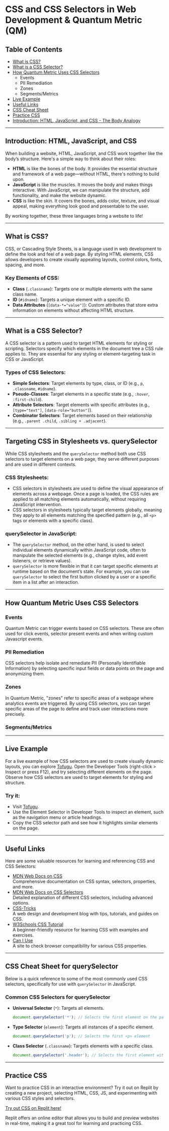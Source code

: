 # CSS and CSS Selectors in Web Development & Quantum Metric (QM)

## Table of Contents
- [What is CSS?](#what-is-css)
- [What is a CSS Selector?](#what-is-a-css-selector)
- [How Quantum Metric Uses CSS Selectors](#how-quantum-metric-uses-css-selectors)
  - Events
  - PII Remediation
  - Zones
  - Segments/Metrics
- [Live Example](#live-example)
- [Useful Links](#useful-links)
- [CSS Cheat Sheet](#css-cheat-sheet-for-queryselector)
- [Practice CSS](#practice-css)
- [Introduction: HTML, JavaScript, and CSS - The Body Analogy](#introduction-html-javascript-and-css---the-body-analogy)

---

## Introduction: HTML, JavaScript, and CSS 

When building a website, HTML, JavaScript, and CSS work together like the body’s structure. Here's a simple way to think about their roles:

- **HTML** is like the bones of the body. It provides the essential structure and framework of a web page—without HTML, there's nothing to build upon.
- **JavaScript** is like the muscles. It moves the body and makes things interactive. With JavaScript, we can manipulate the structure, add functionality, and make the website dynamic.
- **CSS** is like the skin. It covers the bones, adds color, texture, and visual appeal, making everything look good and presentable to the user.

By working together, these three languages bring a website to life!

---

## What is CSS?

CSS, or Cascading Style Sheets, is a language used in web development to define the look and feel of a web page. By styling HTML elements, CSS allows developers to create visually appealing layouts, control colors, fonts, spacing, and more.

### Key Elements of CSS:
- **Class** (`.classname`): Targets one or multiple elements with the same class name.
- **ID** (`#idname`): Targets a unique element with a specific ID.
- **Data Attributes** (`[data-*="value"]`): Custom attributes that store extra information on elements without affecting HTML structure.

---

## What is a CSS Selector?

A CSS selector is a pattern used to target HTML elements for styling or scripting. Selectors specify which elements in the document tree a CSS rule applies to. They are essential for any styling or element-targeting task in CSS or JavaScript.

### Types of CSS Selectors:
- **Simple Selectors**: Target elements by type, class, or ID (e.g., `p`, `.classname`, `#idname`).
- **Pseudo-Classes**: Target elements in a specific state (e.g., `:hover`, `:first-child`).
- **Attribute Selectors**: Target elements with specific attributes (e.g., `[type="text"]`, `[data-role="button"]`).
- **Combinator Selectors**: Target elements based on their relationship (e.g., `.parent .child`, `.sibling + .adjacent`). 

---

## Targeting CSS in Stylesheets vs. querySelector

While CSS stylesheets and the `querySelector` method both use CSS selectors to target elements on a web page, they serve different purposes and are used in different contexts.

### CSS Stylesheets:
- CSS selectors in stylesheets are used to define the visual appearance of elements across a webpage. Once a page is loaded, the CSS rules are applied to all matching elements automatically, without requiring JavaScript intervention.
- CSS selectors in stylesheets typically target elements globally, meaning they apply to all elements matching the specified pattern (e.g., all `<p>` tags or elements with a specific class).

### querySelector in JavaScript:
- The `querySelector` method, on the other hand, is used to select individual elements dynamically within JavaScript code, often to manipulate the selected elements (e.g., change styles, add event listeners, or retrieve values).
- `querySelector` is more flexible in that it can target specific elements at runtime based on the document’s state. For example, you can use `querySelector` to select the first button clicked by a user or a specific item in a list after an interaction.

---

## How Quantum Metric Uses CSS Selectors

### Events
Quantum Metric can trigger events based on CSS selectors.  These are often used for click events, selector present events and when writing custom Javascript events. 

### PII Remediation
CSS selectors help isolate and remediate PII (Personally Identifiable Information) by selecting specific input fields or data points on the page and anonymizing them.

### Zones
In Quantum Metric, "zones" refer to specific areas of a webpage where analytics events are triggered. By using CSS selectors, you can target specific areas of the page to define and track user interactions more precisely.

### Segments/Metrics

---

## Live Example

For a live example of how CSS selectors are used to create visually dynamic layouts, you can explore [Tofugu](https://www.tofugu.com/). Open the Developer Tools (right-click > Inspect or press F12), and try selecting different elements on the page. Observe how CSS selectors are used to target elements for styling and structure.

### Try it:
- Visit [Tofugu](https://www.tofugu.com/).
- Use the Element Selector in Developer Tools to inspect an element, such as the navigation menu or article headings.
- Copy the CSS selector path and see how it highlights similar elements on the page.

---

## Useful Links

Here are some valuable resources for learning and referencing CSS and CSS Selectors:

- [MDN Web Docs on CSS](https://developer.mozilla.org/en-US/docs/Web/CSS)  
  Comprehensive documentation on CSS syntax, selectors, properties, and more.
- [MDN Web Docs on CSS Selectors](https://developer.mozilla.org/en-US/docs/Web/CSS/CSS_Selectors)  
  Detailed explanation of different CSS selectors, including advanced options.
- [CSS-Tricks](https://css-tricks.com/)  
  A web design and development blog with tips, tutorials, and guides on CSS.
- [W3Schools CSS Tutorial](https://www.w3schools.com/css/)  
  A beginner-friendly resource for learning CSS with examples and exercises.
- [Can I Use](https://caniuse.com/)  
  A site to check browser compatibility for various CSS properties.

---

## CSS Cheat Sheet for querySelector

Below is a quick reference to some of the most commonly used CSS selectors, specifically for use with `querySelector` in JavaScript.

### Common CSS Selectors for querySelector
- **Universal Selector** (`*`): Targets all elements.
  ```javascript
  document.querySelector('*'); // Selects the first element on the page

- **Type Selector** (`element`): Targets all instances of a specific element.
  ```javascript
  document.querySelector('p'); // Selects the first <p> element

- **Class Selector** (`.classname`): Targets elements with a specific class.
  ```javascript
  document.querySelector('.header'); // Selects the first element with the class 'header'

---

## Practice CSS

Want to practice CSS in an interactive environment? Try it out on Replit by creating a new project, selecting HTML, CSS, JS, and experimenting with various CSS styles and selectors.

[Try out CSS on Replit here!](https://replit.com/)

Replit offers an online editor that allows you to build and preview websites in real-time, making it a great tool for learning and practicing CSS.



  
